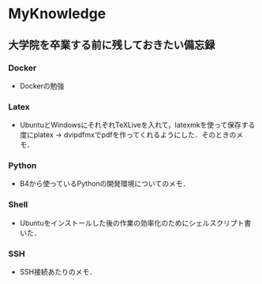 # MyKnowledge
## 大学院を卒業する前に残しておきたい備忘録
### Docker
- Dockerの勉強
### Latex
- UbuntuとWindowsにそれぞれTeXLiveを入れて，latexmkを使って保存する度にplatex → dvipdfmxでpdfを作ってくれるようにした．そのときのメモ．
### Python
- B4から使っているPythonの開発環境についてのメモ．
### Shell
- Ubuntuをインストールした後の作業の効率化のためにシェルスクリプト書いた．
### SSH
- SSH接続あたりのメモ．

